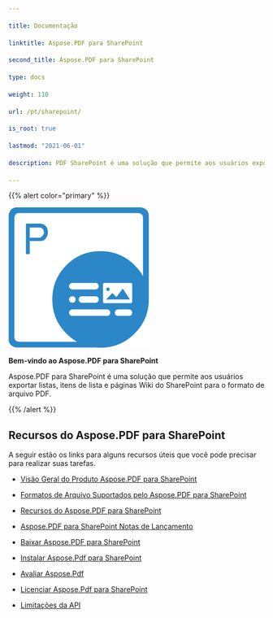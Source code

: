 ```yaml
---

title: Documentação

linktitle: Aspose.PDF para SharePoint

second_title: Aspose.PDF para SharePoint

type: docs

weight: 110

url: /pt/sharepoint/

is_root: true

lastmod: "2021-06-01"

description: PDF SharePoint é uma solução que permite aos usuários exportar listas, itens de lista e páginas Wiki do SharePoint para o formato de arquivo PDF.

---
```


{{% alert color="primary" %}}

![Aspose.PDF for Sharepoint logo](aspose_pdf-for-sharepoint.png)

**Bem-vindo ao Aspose.PDF para SharePoint**

Aspose.PDF para SharePoint é uma solução que permite aos usuários exportar listas, itens de lista e páginas Wiki do SharePoint para o formato de arquivo PDF.

{{% /alert %}}

## **Recursos do Aspose.PDF para SharePoint**

A seguir estão os links para alguns recursos úteis que você pode precisar para realizar suas tarefas.

- [Visão Geral do Produto Aspose.PDF para SharePoint](/pdf/pt/sharepoint/product-overview/)

- [Formatos de Arquivo Suportados pelo Aspose.PDF para SharePoint](/pdf/pt/sharepoint/supported-file-formats/)

- [Recursos do Aspose.PDF para SharePoint](/pdf/pt/sharepoint/features/)

- [Aspose.PDF para SharePoint Notas de Lançamento](https://releases.aspose.com/pdf/sharepoint/release-notes/)

- [Baixar Aspose.PDF para SharePoint](https://releases.aspose.com/pdf/sharepoint/)

- [Instalar Aspose.Pdf para SharePoint](/pdf/pt/sharepoint/install-aspose-pdf-for-sharepoint/)

- [Avaliar Aspose.Pdf](/pdf/pt/sharepoint/evaluate-aspose-pdf/)

- [Licenciar Aspose.Pdf para SharePoint](/pdf/pt/sharepoint/license-aspose-pdf-for-sharepoint/)

- [Limitações da API](/pdf/pt/sharepoint/api-limitations/)